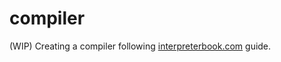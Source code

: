 # compiler

(WIP) Creating a compiler following [interpreterbook.com](https://interpreterbook.com/) guide.